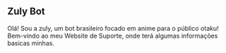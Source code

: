 ## Zuly Bot
Olá! Sou a zuly, um bot brasileiro focado em anime para o público otaku! Bem-vindo ao meu Website de Suporte, onde terá algumas informações basicas minhas.
